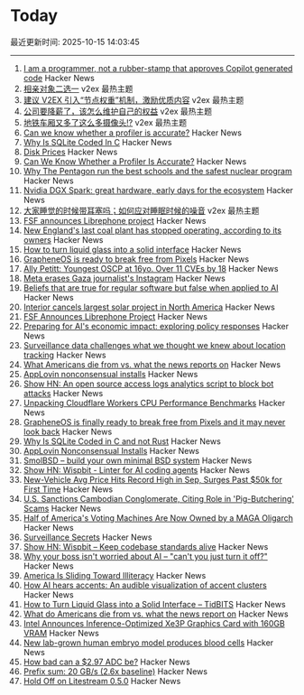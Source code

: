 # Today

最近更新时间: 2025-10-15 14:03:45

--- 
1. [I am a programmer, not a rubber-stamp that approves Copilot generated code](https://prahladyeri.github.io/blog/2025/10/i-am-a-programmer.html) Hacker News
2. [相亲对象二选一](https://www.v2ex.com/t/1165327) v2ex 最热主题
3. [建议 V2EX 引入“节点权重”机制，激励优质内容](https://www.v2ex.com/t/1165280) v2ex 最热主题
4. [公司要降薪了，该怎么维护自己的权益](https://www.v2ex.com/t/1165275) v2ex 最热主题
5. [地铁车厢又多了这么多摄像头!?](https://www.v2ex.com/t/1165272) v2ex 最热主题
6. [Can we know whether a profiler is accurate?](https://stefan-marr.de/2025/10/can-we-know-whether-a-profiler-is-accurate/) Hacker News
7. [Why Is SQLite Coded In C](https://www.sqlite.org/whyc.html) Hacker News
8. [Disk Prices](https://diskprices.com/?locale=us) Hacker News
9. [Can We Know Whether a Profiler Is Accurate?](https://stefan-marr.de/2025/10/can-we-know-whether-a-profiler-is-accurate/) Hacker News
10. [Why The Pentagon run the best schools and the safest nuclear program](https://www.governance.fyi/p/the-pentagons-best-schools-and-safest) Hacker News
11. [Nvidia DGX Spark: great hardware, early days for the ecosystem](https://simonwillison.net/2025/Oct/14/nvidia-dgx-spark/) Hacker News
12. [大家睡觉的时候带耳塞吗；如何应对睡眠时候的噪音](https://www.v2ex.com/t/1165271) v2ex 最热主题
13. [FSF announces Librephone project](https://www.fsf.org/news/librephone-project) Hacker News
14. [New England's last coal plant has stopped operating, according to its owners](https://www.nhpr.org/nh-news/2025-10-06/new-englands-last-coal-plant-has-stopped-operating-according-to-its-owners) Hacker News
15. [How to turn liquid glass into a solid interface](https://tidbits.com/2025/10/09/how-to-turn-liquid-glass-into-a-solid-interface/) Hacker News
16. [GrapheneOS is ready to break free from Pixels](https://www.androidauthority.com/graphene-os-major-android-oem-partnership-3606853/) Hacker News
17. [Ally Petitt: Youngest OSCP at 16yo. Over 11 CVEs by 18](https://ally-petitt.com/en/posts/2024-05-07_how-i-became-a-hacker-before-i-finished-high-school/) Hacker News
18. [Meta erases Gaza journalist's Instagram](https://twitter.com/DropSiteNews/status/1977795050206576763) Hacker News
19. [Beliefs that are true for regular software but false when applied to AI](https://boydkane.com/essays/boss) Hacker News
20. [Interior cancels largest solar project in North America](https://www.politico.com/news/2025/10/10/trump-interior-department-cancels-largest-solar-project-in-north-america-00602071) Hacker News
21. [FSF Announces Librephone Project](https://www.fsf.org/news/librephone-project) Hacker News
22. [Preparing for AI's economic impact: exploring policy responses](https://www.anthropic.com/research/economic-policy-responses) Hacker News
23. [Surveillance data challenges what we thought we knew about location tracking](https://www.lighthousereports.com/investigation/surveillance-secrets/) Hacker News
24. [What Americans die from vs. what the news reports on](https://ourworldindata.org/does-the-news-reflect-what-we-die-from) Hacker News
25. [AppLovin nonconsensual installs](https://www.benedelman.org/applovin-nonconsensual-installs/) Hacker News
26. [Show HN: An open source access logs analytics script to block bot attacks](https://github.com/tempesta-tech/webshield) Hacker News
27. [Unpacking Cloudflare Workers CPU Performance Benchmarks](https://blog.cloudflare.com/unpacking-cloudflare-workers-cpu-performance-benchmarks/) Hacker News
28. [GrapheneOS is finally ready to break free from Pixels and it may never look back](https://www.androidauthority.com/graphene-os-major-android-oem-partnership-3606853/) Hacker News
29. [Why Is SQLite Coded in C and not Rust](https://www.sqlite.org/whyc.html) Hacker News
30. [AppLovin Nonconsensual Installs](https://www.benedelman.org/applovin-nonconsensual-installs/) Hacker News
31. [SmolBSD – build your own minimal BSD system](https://smolbsd.org) Hacker News
32. [Show HN: Wispbit - Linter for AI coding agents](https://wispbit.com) Hacker News
33. [New-Vehicle Avg Price Hits Record High in Sep, Surges Past $50k for First Time](https://www.coxautoinc.com/insights-hub/sept-2025-atp-report/) Hacker News
34. [U.S. Sanctions Cambodian Conglomerate, Citing Role in 'Pig-Butchering' Scams](https://www.wsj.com/business/u-s-sanctions-cambodian-conglomerate-citing-role-in-pig-butchering-scams-0cf2e0ff) Hacker News
35. [Half of America's Voting Machines Are Now Owned by a MAGA Oligarch](https://dissentinbloom.substack.com/p/half-of-americas-voting-machines) Hacker News
36. [Surveillance Secrets](https://www.lighthousereports.com/investigation/surveillance-secrets/) Hacker News
37. [Show HN: Wispbit – Keep codebase standards alive](https://wispbit.com) Hacker News
38. [Why your boss isn't worried about AI – "can't you just turn it off?"](https://boydkane.com/essays/boss) Hacker News
39. [America Is Sliding Toward Illiteracy](https://www.theatlantic.com/ideas/archive/2025/10/education-decline-low-expectations/684526/) Hacker News
40. [How AI hears accents: An audible visualization of accent clusters](https://accent-explorer.boldvoice.com/) Hacker News
41. [How to Turn Liquid Glass into a Solid Interface – TidBITS](https://tidbits.com/2025/10/09/how-to-turn-liquid-glass-into-a-solid-interface/) Hacker News
42. [What do Americans die from vs. what the news report on](https://ourworldindata.org/does-the-news-reflect-what-we-die-from) Hacker News
43. [Intel Announces Inference-Optimized Xe3P Graphics Card with 160GB VRAM](https://www.phoronix.com/review/intel-crescent-island) Hacker News
44. [New lab-grown human embryo model produces blood cells](https://www.cam.ac.uk/research/news/new-lab-grown-human-embryo-model-produces-blood-cells) Hacker News
45. [How bad can a $2.97 ADC be?](https://excamera.substack.com/p/how-bad-can-a-297-adc-be) Hacker News
46. [Prefix sum: 20 GB/s (2.6x baseline)](https://github.com/ashtonsix/perf-portfolio/tree/main/delta) Hacker News
47. [Hold Off on Litestream 0.5.0](https://mtlynch.io/notes/hold-off-on-litestream-0.5.0/) Hacker News
